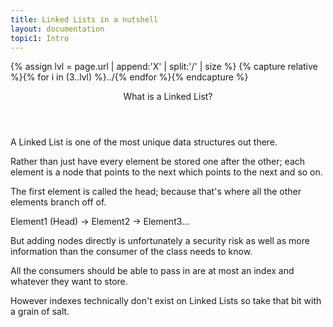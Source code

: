 ```yaml
---
title: Linked Lists in a nutshell
layout: documentation
topic1: Intro
---
```

{% assign lvl = page.url | append:'X' | split:'/' | size %}
{% capture relative %}{% for i in (3..lvl) %}../{% endfor %}{% endcapture %}


<section id="intro" class="main-section">

<header>
  <p>What is a Linked List?</p>
</header>
<p>A Linked List is one of the most unique data structures out there.</p>
<p>Rather than just have every element be stored one after the other;
each element is a node that points to the next which points to the next and so on.</p>
<p>The first element is called the head; because that's where all the other elements branch off of.</p>
<p>Element1 (Head) -> Element2 -> Element3...</p>
<p>But adding nodes directly is unfortunately a security risk as well as more information
than the consumer of the class needs to know.</p>
<p>All the consumers should be able to pass in are at most an index and whatever they want to store.</p>
<p>However indexes technically don't exist on Linked Lists so take that bit with a grain of salt.</p>
</section>
